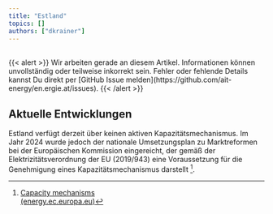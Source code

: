 ```yaml
---
title: "Estland"
topics: []
authors: ["dkrainer"]
---
```


<br>
{{< alert >}}
Wir arbeiten gerade an diesem Artikel. Informationen können unvollständig oder teilweise inkorrekt sein. Fehler oder fehlende Details kannst Du direkt per [GitHub Issue melden](https://github.com/ait-energy/en.ergie.at/issues).
{{< /alert >}}

## Aktuelle Entwicklungen

Estland verfügt derzeit über keinen aktiven Kapazitätsmechanismus. Im Jahr 2024 wurde jedoch der nationale Umsetzungsplan zu Marktreformen bei der Europäischen Kommission eingereicht, der gemäß der Elektrizitätsverordnung der EU (2019/943) eine Voraussetzung für die Genehmigung eines Kapazitätsmechanismus darstellt [^Estland].

<!-- Fußnoten -->
[^Estland]: [Capacity mechanisms<br>(energy.ec.europa.eu)](https://energy.ec.europa.eu/topics/markets-and-consumers/capacity-mechanisms_en#related-links)
